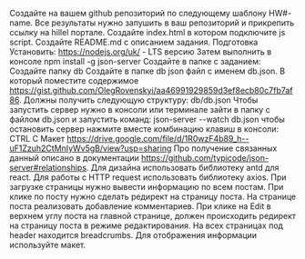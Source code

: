 Создайте на вашем github репозиторий по следующему шаблону HW#-name. Все результаты нужно запушить в ваш репозиторий и прикрепить ссылку на hillel портале.
Создайте index.html в котором подключите js script.
Создайте README.md с описанием задания.
Подготовка
Установить:
https://nodejs.org/uk/  - LTS версию
Затем выполнить в консоле npm install -g json-server
Создайте в папке с заданием:
Создайте папку db
Создайте в папке db json файл с именем db.json. В который поместите содержимое https://gist.github.com/OlegRovenskyi/aa46991929859d3ef8ecb80c7fb7af86. Должны получить следующую структуру: db/db.json
Чтобы запустить сервер нужно в консоли или терминале зайти в папку с файлом db.json и запустить команд: json-server --watch db.json
чтобы остановить сервер нажмите вместе комбинацию клавиш в консоли: CTRL C
Макет https://drive.google.com/file/d/1R0wzF4b89_h--uF1Zzuh2CtMnIyWv5gB/view?usp=sharing
Про получение связанных данный описано в документации https://github.com/typicode/json-server#relationships.
Для дизайна использовать библиотеку antd для react.
Для работы с HTTP request использовать библиотеку axios.
При загрузке страницы нужно вывести информацию по всем постам.
При клике по посту нужно сделать редирект на страницу поста.
На странице поста реализовать добавление комментариев.
При клике на Edit в верхнем углу поста на главной странице, должен происходить редирект на страницу поста в режиме редактирования.
На всех страницах под header находится breadcrumbs.
Для отображения информации используйте макет.
